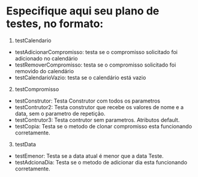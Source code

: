 # Especifique aqui seu plano de testes, no formato:

1. testCalendario
  - testAdicionarCompromisso: testa se o compromisso solicitado foi adicionado no calendário 
  - testRemoverCompromisso: testa se o compromisso solicitado foi removido do calendário 
  - testCalendarioVazio: testa se o calendário está vazio 
2. testCompromisso
  - testConstrutor: Testa Construtor com todos os parametros 
  - testContrutor2: Testa construtor que recebe os valores de nome e a data, sem o parametro de repetição.
  - testContrutor3: Testa contrutor sem parametros. Atributos default.
  - testCopia: Testa se o metodo de clonar compromisso esta funcionando corretamente.
3. testData
  - testEmenor: Testa se a data atual é menor que a data Teste.
  - testAdcionaDia: Testa se o metodo de adicionar dia esta funcionando corretamente.


